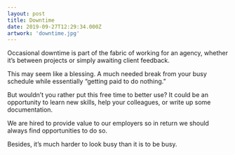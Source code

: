 ```yaml
---
layout: post
title: Downtime
date: 2019-09-27T12:29:34.000Z
artwork: 'downtime.jpg'
---
```

Occasional downtime is part of the fabric of working for an agency, whether it’s between projects or simply awaiting client feedback.



This may seem like a blessing. A much needed break from your busy schedule while essentially “getting paid to do nothing.”



But wouldn’t you rather put this free time to better use? It could be an opportunity to learn new skills, help your colleagues, or write up some documentation.



We are hired to provide value to our employers so in return we should always find opportunities to do so.



Besides, it’s much harder to look busy than it is to be busy.
